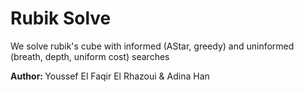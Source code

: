 # Rubik Solve
We solve rubik's cube with informed (AStar, greedy) and uninformed (breath, depth, uniform cost) searches

<b>Author: </b>Youssef El Faqir El Rhazoui & Adina Han
